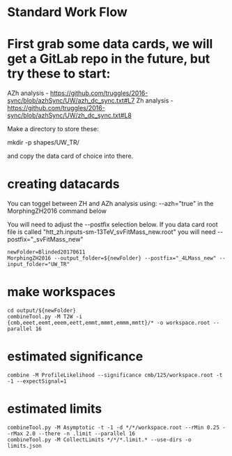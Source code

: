 

# Standard Work Flow

# First grab some data cards, we will get a GitLab repo in the future, but try these to start:
AZh analysis - https://github.com/truggles/2016-sync/blob/azhSync/UW/azh_dc_sync.txt#L7
Zh analysis - https://github.com/truggles/2016-sync/blob/azhSync/UW/zh_dc_sync.txt#L8

Make a directory to store these:

mkdir -p shapes/UW_TR/

and copy the data card of choice into there.

# creating datacards
You can toggel between ZH and AZh analysis using: --azh="true" in the MorphingZH2016 command below

You will need to adjust the --postfix selection below. If you data card root file is called
"htt_zh.inputs-sm-13TeV_svFitMass_new.root" you will need --postfix="_svFitMass_new"

    newFolder=Blinded20170611
    MorphingZH2016 --output_folder=${newFolder} --postfix="_4LMass_new" --input_folder="UW_TR"

# make workspaces

    cd output/${newFolder}
    combineTool.py -M T2W -i {cmb,eeet,eemt,eeem,eett,emmt,mmmt,emmm,mmtt}/* -o workspace.root --parallel 16

# estimated significance

    combine -M ProfileLikelihood --significance cmb/125/workspace.root -t -1 --expectSignal=1

# estimated limits

    combineTool.py -M Asymptotic -t -1 -d */*/workspace.root --rMin 0.25 --rMax 2.0 --there -n .limit --parallel 16
    combineTool.py -M CollectLimits */*/*.limit.* --use-dirs -o limits.json



